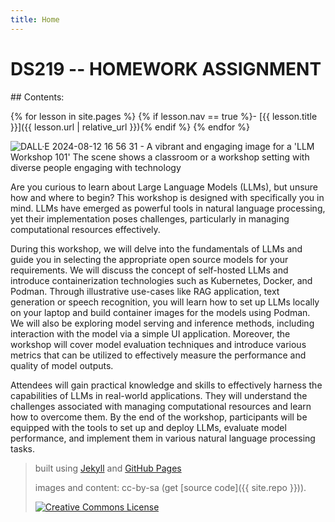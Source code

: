 ```yaml
---
title: Home
---
```


# DS219 -- HOMEWORK ASSIGNMENT

<div class="toc" markdown="1">
## Contents:

{% for lesson in site.pages %}
{% if lesson.nav == true %}- [{{ lesson.title }}]({{ lesson.url | relative_url }}){% endif %}
{% endfor %}
</div>

![DALL·E 2024-08-12 16 56 31 - A vibrant and engaging image for a 'LLM Workshop 101'  The scene shows a classroom or a workshop setting with diverse people engaging with technology](https://github.com/user-attachments/assets/4a53e73e-54c5-44f0-82ba-630f3e7a5351)


Are you curious to learn about Large Language Models (LLMs), but unsure how and where to begin? This workshop is designed with specifically you in mind. LLMs have emerged as powerful tools in natural language processing, yet their implementation poses challenges, particularly in managing computational resources effectively.

During this workshop, we will delve into the fundamentals of LLMs and guide you in selecting the appropriate open source models for your requirements. We will discuss the concept of self-hosted LLMs and introduce containerization technologies such as Kubernetes, Docker, and Podman. Through illustrative use-cases like RAG application, text generation or speech recognition, you will learn how to set up LLMs locally on your laptop and build container images for the models using Podman. We will also be exploring model serving and inference methods, including interaction with the model via a simple UI application. Moreover, the workshop will cover model evaluation techniques and introduce various metrics that can be utilized to effectively measure the performance and quality of model outputs.

Attendees will gain practical knowledge and skills to effectively harness the capabilities of LLMs in real-world applications. They will understand the challenges associated with managing computational resources and learn how to overcome them. By the end of the workshop, participants will be equipped with the tools to set up and deploy LLMs, evaluate model performance, and implement them in various natural language processing tasks.
 
> built using [Jekyll](https://jekyllrb.com/) and [GitHub Pages](https://pages.github.com/)
>
> images and content: cc-by-sa <a href="https://github.com/hemajv"></a> (get [source code]({{ site.repo }})).
>
> <a href="http://creativecommons.org/licenses/by-sa/4.0/" rel="license"><img style="border-width: 0;" src="https://i.creativecommons.org/l/by-sa/4.0/88x31.png" alt="Creative Commons License" /></a>
